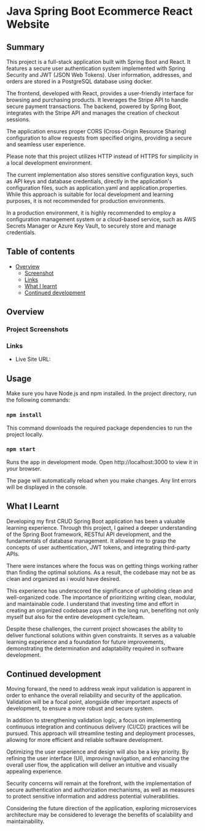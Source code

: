 # Java Spring Boot Ecommerce React Website

## Summary
This project is a full-stack application built with Spring Boot and React. It features a secure user authentication system implemented with Spring Security and JWT (JSON Web Tokens). User information, addresses, and orders are stored in a PostgreSQL database using docker.

The frontend, developed with React, provides a user-friendly interface for browsing and purchasing products. It leverages the Stripe API to handle secure payment transactions. The backend, powered by Spring Boot, integrates with the Stripe API and manages the creation of checkout sessions.

The application ensures proper CORS (Cross-Origin Resource Sharing) configuration to allow requests from specified origins, providing a secure and seamless user experience.

Please note that this project utilizes HTTP instead of HTTPS for simplicity in a local development environment.

The current implementation also stores sensitive configuration keys, such as API keys and database credentials, directly in the application's configuration files, such as application.yaml and application.properties. While this approach is suitable for local development and learning purposes, it is not recommended for production environments.

In a production environment, it is highly recommended to employ a configuration management system or a cloud-based service, such as AWS Secrets Manager or Azure Key Vault, to securely store and manage credentials. 

## Table of contents

- [Overview](#overview)
  - [Screenshot](#project-screenshots)
  - [Links](#links)
  - [What I learnt](#what-i-learnt)
  - [Continued development](#continued-development)


## Overview

### Project Screenshots
<span>
</span>

### Links
- Live Site URL: 

## Usage
Make sure you have Node.js and npm installed. In the project directory, run the following commands:

### `npm install`
This command downloads the required package dependencies to run the project locally.

### `npm start`
Runs the app in development mode. Open http://localhost:3000 to view it in your browser.

The page will automatically reload when you make changes. Any lint errors will be displayed in the console.

## What I Learnt

Developing my first CRUD Spring Boot application has been a valuable learning experience. Through this project, I gained a deeper understanding of the Spring Boot framework, RESTful API development, and the fundamentals of database management. It allowed me to grasp the concepts of user authentication, JWT tokens, and integrating third-party APIs.

There were instances where the focus was on getting things working rather than finding the optimal solutions. As a result, the codebase may not be as clean and organized as i would have desired.

This experience has underscored the significance of upholding clean and well-organized code.
The importance of prioritizing writing clean, modular, and maintainable code. I understand that investing time and effort in creating an organized codebase pays off in the long run, benefiting not only myself but also for the entire development cycle/team.

Despite these challenges, the current project showcases the ability to deliver functional solutions within given constraints. It serves as a valuable learning experience and a foundation for future improvements, demonstrating the determination and adaptability required in software development.

## Continued development

Moving forward, the need to address weak input validation is apparent in order to enhance the overall reliability and security of the application. Validation will be a focal point, alongside other important aspects of development, to ensure a more robust and secure system.

In addition to strengthening validation logic, a focus on implementing continuous integration and continuous delivery (CI/CD) practices will be pursued. This approach will streamline testing and deployment processes, allowing for more efficient and reliable software development.

Optimizing the user experience and design will also be a key priority. By refining the user interface (UI), improving navigation, and enhancing the overall user flow, the application will deliver an intuitive and visually appealing experience.

Security concerns will remain at the forefront, with the implementation of secure authentication and authorization mechanisms, as well as measures to protect sensitive information and address potential vulnerabilities.

Considering the future direction of the application, exploring microservices architecture may be considered to leverage the benefits of scalability and maintainability.
